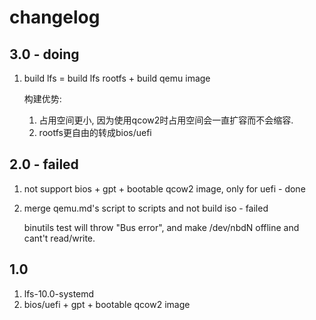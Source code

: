 # changelog

## 3.0 - doing

1. build lfs = build lfs rootfs + build qemu image

    构建优势: 
    1. 占用空间更小, 因为使用qcow2时占用空间会一直扩容而不会缩容.
    1. rootfs更自由的转成bios/uefi

## 2.0 - failed

1. not support bios + gpt + bootable qcow2 image, only for uefi - done
1. merge qemu.md's script to scripts and not build iso - failed

    binutils test will throw "Bus error", and make /dev/nbdN offline and cant't read/write.

## 1.0

1. lfs-10.0-systemd
1. bios/uefi + gpt + bootable qcow2 image
